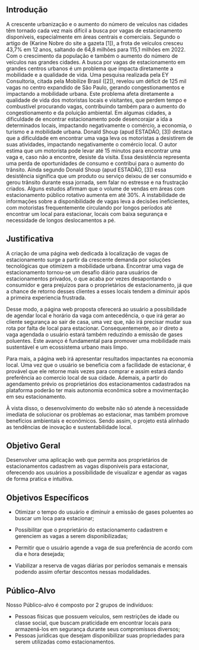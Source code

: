 ## Introdução

  A crescente urbanização e o aumento do número de veículos nas cidades têm tornado cada vez mais difícil a busca por vagas de estacionamento disponíveis, especialmente em áreas centrais e comerciais. 
Segundo o artigo de (Karine Nobre do site a gazeta [1]), a frota de veículos cresceu 43,7% em 12 anos, saltando de 64,8 milhões para 115,1 milhões em 2022. Com o crescimento  da população e também o aumento do número de veículos nas grandes cidades.
  A busca por vagas de estacionamento em grandes centros urbanos é um problema que impacta diretamente a mobilidade e a qualidade de vida. Uma pesquisa realizada pela EY Consultoria, citada pela Mobilize Brasil ([2]), revelou um déficit de 125 mil vagas no centro expandido de São Paulo, gerando congestionamentos e impactando a mobilidade urbana.
Este problema afeta diretamente a qualidade de vida dos motoristas locais e visitantes, que perdem tempo e combustível procurando vagas, contribuindo também para o aumento do congestionamento e da poluição ambiental. Em algumas cidades, a dificuldade de encontrar estacionamento pode desencorajar a ida a determinados locais, impactando negativamente o comércio, a economia,  o turismo e a mobilidade urbana.
  Donald Shoup (apud ESTADÃO, [3]) destaca que a dificuldade em encontrar uma vaga leva os motoristas a desistirem de suas atividades, impactando negativamente o comércio local. O autor estima que um motorista pode levar até 15 minutos para encontrar uma vaga e, caso não a encontre, desiste da visita. Essa desistência representa uma perda de oportunidades de consumo e contribui para o aumento do trânsito.
  Ainda segundo Donald Shoup (apud ESTADÃO, [3])  essa desistência significa que um produto ou serviço deixou de ser consumido e gerou trânsito durante essa jornada, sem falar no estresse e na frustração criados. Alguns estudos afirmam que o volume de vendas em áreas com estacionamento público rotativo aumenta em até 30%.
  A instabilidade de informações sobre a disponibilidade de vagas leva a decisões ineficientes, com motoristas frequentemente circulando por longos períodos até encontrar um local para estacionar, locais com baixa segurança e necessidade de longos deslocamentos a pé.




## Justificativa

A criação de uma página web dedicada à localização de vagas de estacionamento surge a partir da crescente demanda por soluções tecnológicas que otimizem a mobilidade urbana. Encontrar uma vaga de estacionamento tornou-se um desafio diário para usuários de estacionamentos privados, o que acaba por vezes desapontando o consumidor e gera prejuízos para o proprietários de estacionamento, já que a chance de retorno desses clientes a esses locais tendem a diminuir após a primeira experiencia frustrada. 

Desse modo, a página web proposta oferecerá ao usuário a possibilidade de agendar local e horário da vaga com antecedência, o que irá gerar ao cliente segurança ao sair de casa, uma vez que, não irá precisar mudar sua rota por falta de local para estacionar. Consequentemente, ao ir direto a vaga agendada o usuário estará também reduzindo a emissão de gases poluentes. Este avanço é fundamental para promover uma mobilidade mais sustentável e um ecossistema urbano mais limpo.

Para mais, a página web irá apresentar resultados impactantes na economia local. Uma vez que o usuário se beneficia com a facilidade de estacionar, é provável que ele retorne mais vezes para comprar e assim estará dando preferência ao comercio local de sua cidade. Ademais, a partir do agendamento prévio os proprietários dos estacionamentos cadastrados na plataforma poderão ter mais autonomia econômica sobre a movimentação em seu estacionamento.

À vista disso, o desenvolvimento do website não só atende à necessidade imediata de solucionar os problemas ao estacionar, mas também promove benefícios ambientais e econômicos. Sendo assim, o projeto está alinhado as tendências de inovação e sustentabilidade local.

## Objetivo Geral

Desenvolver uma aplicação web que permita aos proprietários de estacionamentos cadastrem as vagas disponiveis para estacionar, oferecendo aos usuários a possibilidade de visualizar e agendar as vagas de forma pratica e intuitiva.

## Objetivos Específicos 

- Otimizar o tempo do usuário e diminuir a emissão de gases poluentes ao buscar um loca para estacionar;

- Possibilitar que o proprietário do estacionamento cadastrem e gerenciem as vagas a serem disponibilizadas;

- Permitir que o usuário agende a vaga de sua preferência de acordo com dia e hora desejada;

- Viabilizar a reserva de vagas diárias por períodos semanais e mensais podendo assim ofertar descontos nessas modalidades.

## Público-Alvo

Nosso Público-alvo é composto por 2 grupos de indivíduos:
- Pessoas físicas que possuem veículos, sem restrições de idade ou classe social, que buscam praticidade em encontrar locais para armazená-los em segurança durante seus compromissos diversos;
- Pessoas jurídicas que desejam disponibilizar suas propriedades para serem utilizadas como estacionamentos.
